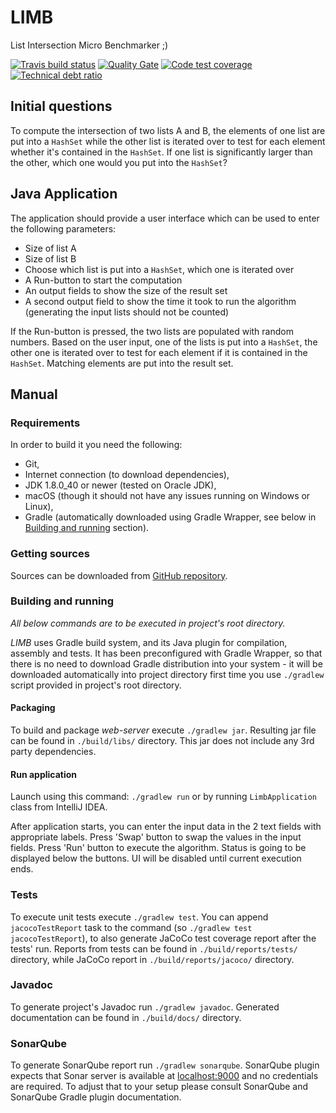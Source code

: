 # LIMB

List Intersection Micro Benchmarker ;)

[![Travis build status](https://travis-ci.org/kret/limb.svg?branch=master)](https://travis-ci.org/kret/limb)
[![Quality Gate](https://sonarqube.com/api/badges/gate?key=pl.lanuda.kret.limb:limb)](https://sonarqube.com/dashboard/index/pl.lanuda.kret.limb:limb)
[![Code test coverage](https://sonarqube.com/api/badges/measure?metric=coverage&key=pl.lanuda.kret.limb:limb)](https://sonarqube.com/dashboard/index/pl.lanuda.kret.limb:limb)
[![Technical debt ratio](https://sonarqube.com/api/badges/measure?metric=sqale_debt_ratio&key=pl.lanuda.kret.limb:limb)](https://sonarqube.com/dashboard/index/pl.lanuda.kret.limb:limb)

## Initial questions

To compute the intersection of two lists A and B,
the elements of one list are put into a `HashSet`
while the other list is iterated over to test for
each element whether it's contained in the `HashSet`.
If one list is significantly larger than the other,
which one would you put into the `HashSet`?

## Java Application

The application should provide a user interface which
can be used to enter the following parameters:
* Size of list A
* Size of list B
* Choose which list is put into a `HashSet`, which one is iterated over
* A Run-button to start the computation
* An output fields to show the size of the result set
* A second output field to show the time it took to run the algorithm
(generating the input lists should not be counted)

If the Run-button is pressed, the two lists are populated
with random numbers. Based on the user input, one of the
lists is put into a `HashSet`, the other one is iterated
over to test for each element if it is contained
in the `HashSet`. Matching elements are put into the result set.

## Manual

### Requirements
In order to build it you need the following:
- Git,
- Internet connection (to download dependencies),
- JDK 1.8.0_40 or newer (tested on Oracle JDK),
- macOS (though it should not have any issues running on Windows or Linux),
- Gradle (automatically downloaded using Gradle Wrapper, see below in [Building and running](#building_and_running) section).

### Getting sources
Sources can be downloaded from [GitHub repository](https://github.com/kret/limb).

### <a name="building_and_running"></a> Building and running
_All below commands are to be executed in project's root directory._

_LIMB_ uses Gradle build system, and its Java plugin for compilation, assembly and tests.
It has been preconfigured with Gradle Wrapper, so that there is no need to download Gradle distribution into
your system - it will be downloaded automatically into project directory first time you use `./gradlew` script
provided in project's root directory.

#### Packaging
To build and package _web-server_ execute `./gradlew jar`. Resulting jar file can be found in `./build/libs/` directory.
This jar does not include any 3rd party dependencies.

#### Run application
Launch using this command: `./gradlew run` or by running `LimbApplication` class from IntelliJ IDEA.

After application starts, you can enter the input data in the 2 text fields with appropriate labels.
Press 'Swap' button to swap the values in the input fields.
Press 'Run' button to execute the algorithm. Status is going to be displayed below the buttons. UI will be disabled
until current execution ends.

### Tests
To execute unit tests execute `./gradlew test`. You can append `jacocoTestReport` task to the command
(so `./gradlew test jacocoTestReport`), to also generate JaCoCo test coverage report after the tests' run.
Reports from tests can be found in `./build/reports/tests/` directory,
while JaCoCo report in `./build/reports/jacoco/` directory.

### Javadoc
To generate project's Javadoc run `./gradlew javadoc`. Generated documentation can be found
in `./build/docs/` directory.

### SonarQube
To generate SonarQube report run `./gradlew sonarqube`. SonarQube plugin expects that
Sonar server is available at [localhost:9000](http://localhost:9000) and no credentials are required. To adjust that
to your setup please consult SonarQube and SonarQube Gradle plugin documentation.
